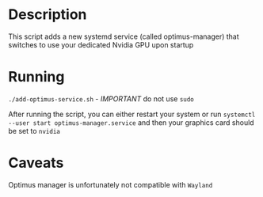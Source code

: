 # Description
This script adds a new systemd service (called optimus-manager) that switches to use your dedicated Nvidia GPU upon startup

# Running
`./add-optimus-service.sh` - *IMPORTANT* do not use `sudo`

After running the script, you can either restart your system or run `systemctl --user start optimus-manager.service` and then your graphics card should be set to `nvidia`

# Caveats

Optimus manager is unfortunately not compatible with `Wayland`
